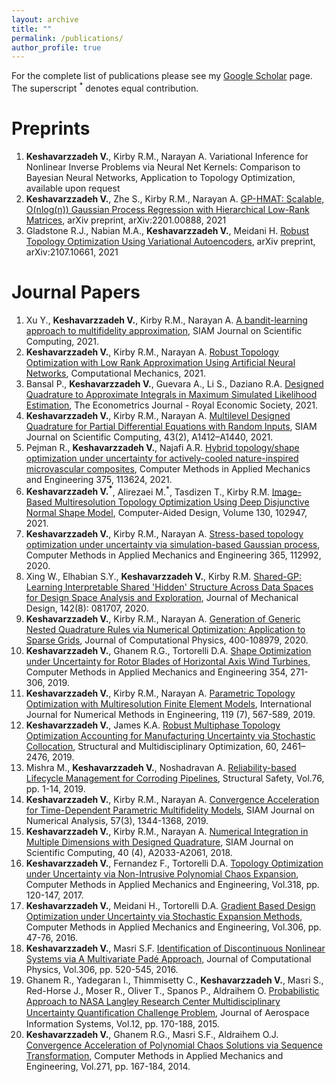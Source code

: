 ```yaml
---
layout: archive
title: ""
permalink: /publications/
author_profile: true
---
```


For the complete list of publications please see my [Google Scholar](https://scholar.google.com/citations?user=83u85UUAAAAJ) page. The superscript <sup>*</sup> denotes equal contribution.  

Preprints
==========
1. **Keshavarzzadeh V.**, Kirby R.M., Narayan A. Variational Inference for Nonlinear Inverse Problems via Neural Net Kernels: Comparison to Bayesian Neural Networks, Application to Topology Optimization, available upon request
1. **Keshavarzzadeh V.**, Zhe S., Kirby R.M., Narayan A. [GP-HMAT: Scalable, O(nlog(n)) Gaussian Process Regression with Hierarchical Low-Rank Matrices](https://arxiv.org/abs/2201.00888), arXiv preprint, arXiv:2201.00888, 2021
1. Gladstone R.J., Nabian M.A., **Keshavarzzadeh V.**, Meidani H. [Robust Topology Optimization Using Variational Autoencoders](https://arxiv.org/abs/2107.10661), arXiv preprint, arXiv:2107.10661, 2021

Journal Papers
========
1. Xu Y., **Keshavarzzadeh V.**, Kirby R.M., Narayan A. [A bandit-learning approach to multifidelity approximation](https://arxiv.org/abs/2103.15342), SIAM Journal on Scientific Computing, 2021.
1. **Keshavarzzadeh V.**, Kirby R.M., Narayan A. [Robust Topology Optimization with Low Rank Approximation Using
Artificial Neural Networks](https://link.springer.com/article/10.1007/s00466-021-02069-3), Computational Mechanics, 2021.
1. Bansal P., **Keshavarzzadeh V.**, Guevara A., Li S., Daziano R.A. [Designed Quadrature to Approximate Integrals in Maximum Simulated Likelihood Estimation](https://academic.oup.com/ectj/advance-article-abstract/doi/10.1093/ectj/utab023/6325166), The Econometrics Journal - Royal Economic Society, 2021.
2. **Keshavarzzadeh V.**, Kirby R.M., Narayan A. [Multilevel Designed Quadrature for Partial Differential Equations with Random Inputs](https://epubs.siam.org/doi/abs/10.1137/20M1333407), SIAM Journal on Scientific Computing, 43(2), A1412–A1440, 2021. 
3. Pejman R., **Keshavarzzadeh V.**, Najafi A.R. [Hybrid topology/shape optimization under uncertainty for actively-cooled nature-inspired microvascular composites](https://www.sciencedirect.com/science/article/pii/S0045782520308094), Computer Methods in Applied Mechanics and Engineering 375, 113624, 2021.
4. **Keshavarzzadeh V.<sup>*</sup>**, Alirezaei M.<sup>*</sup>, Tasdizen T., Kirby R.M. [Image-Based Multiresolution Topology Optimization Using Deep Disjunctive Normal Shape Model](https://www.sciencedirect.com/science/article/pii/S0010448520301408), Computer-Aided Design, Volume 130, 102947, 2021.
5. **Keshavarzzadeh V.**, Kirby R.M., Narayan A. [Stress-based topology optimization under uncertainty via simulation-based Gaussian process](https://www.sciencedirect.com/science/article/pii/S0045782520301766), Computer Methods in Applied Mechanics and Engineering 365, 112992, 2020.
6. Xing W., Elhabian S.Y., **Keshavarzzadeh V.**, Kirby R.M. [Shared-GP: Learning Interpretable Shared 'Hidden' Structure Across Data Spaces for Design Space Analysis and Exploration](https://asmedigitalcollection.asme.org/mechanicaldesign/article-abstract/doi/10.1115/1.4046074/1072733/Shared-GP-Learning-Interpretable-Shared-Hidden?redirectedFrom=fulltext), Journal of Mechanical Design, 142(8): 081707, 2020.
7. **Keshavarzzadeh V.**, Kirby R.M., Narayan A. [Generation of Generic Nested Quadrature Rules via Numerical Optimization: Application to Sparse Grids](https://www.sciencedirect.com/science/article/pii/S0021999119306849),  Journal of Computational Physics, 400-108979, 2020.
8. **Keshavarzzadeh V.**, Ghanem R.G., Tortorelli D.A. [Shape Optimization under Uncertainty for Rotor Blades of Horizontal Axis Wind Turbines](https://www.sciencedirect.com/science/article/pii/S0045782519302841), Computer Methods in Applied Mechanics and Engineering 354, 271-306, 2019.
9. **Keshavarzzadeh V.**, Kirby R.M., Narayan A. [Parametric Topology Optimization with Multiresolution Finite Element Models](https://onlinelibrary.wiley.com/doi/abs/10.1002/nme.6063), International Journal for Numerical Methods in Engineering, 119 (7), 567-589, 2019.
10. **Keshavarzzadeh V.**, James K.A. [Robust Multiphase Topology Optimization Accounting for Manufacturing Uncertainty via Stochastic Collocation](https://link.springer.com/article/10.1007/s00158-019-02333-4), Structural and Multidisciplinary Optimization, 60, 2461–2476, 2019.
11. Mishra M., **Keshavarzzadeh V.**, Noshadravan A. [Reliability-based Lifecycle Management for Corroding Pipelines](https://doi.org/10.1016/j.strusafe.2018.06.007), Structural Safety, Vol.76, pp. 1-14, 2019.
12. **Keshavarzzadeh V.**, Kirby R.M., Narayan A. [Convergence Acceleration for Time-Dependent Parametric Multifidelity Models](https://epubs.siam.org/doi/abs/10.1137/18M1170339),  SIAM Journal on Numerical Analysis, 57(3), 1344-1368, 2019.
13. **Keshavarzzadeh V.**, Kirby R.M., Narayan A. [Numerical Integration in Multiple Dimensions with Designed Quadrature](https://epubs.siam.org/doi/10.1137/17M1137875), SIAM Journal on Scientific Computing, 40 (4),  A2033-A2061, 2018.
14. **Keshavarzzadeh V.**, Fernandez F., Tortorelli D.A. [Topology Optimization under Uncertainty via Non-Intrusive Polynomial Chaos Expansion](http://www.sciencedirect.com/science/article/pii/S0045782516313019), Computer Methods in Applied Mechanics and Engineering, Vol.318, pp. 120-147, 2017. 
15. **Keshavarzzadeh V.**, Meidani H., Tortorelli D.A. [Gradient Based Design Optimization under Uncertainty via Stochastic Expansion Methods](http://www.sciencedirect.com/science/article/pii/S0045782516301335), Computer Methods in Applied Mechanics and Engineering, Vol.306, pp. 47-76, 2016. 
16. **Keshavarzzadeh V.**, Masri S.F. [Identification of Discontinuous Nonlinear Systems via A Multivariate Padé Approach](http://www.sciencedirect.com/science/article/pii/S0021999115007913), Journal of Computational Physics, Vol.306, pp. 520-545, 2016.
17. Ghanem R., Yadegaran I., Thimmisetty C., **Keshavarzzadeh V.**, Masri S., Red-Horse J., Moser R., Oliver T., Spanos P., Aldraihem O. [Probabilistic Approach to NASA Langley Research Center Multidisciplinary Uncertainty Quantiﬁcation Challenge Problem](http://arc.aiaa.org/doi/abs/10.2514/1.I010271), Journal of Aerospace Information Systems, Vol.12, pp. 170-188, 2015.
18. **Keshavarzzadeh V.**, Ghanem R.G., Masri S.F., Aldraihem O.J. [Convergence Acceleration of Polynomial Chaos Solutions via Sequence Transformation](http://www.sciencedirect.com/science/article/pii/S0045782513003435), Computer Methods in Applied Mechanics and Engineering, Vol.271, pp. 167-184, 2014.









